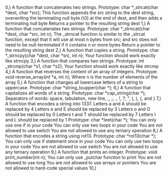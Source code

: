 0,) A function that concatenates two strings.
	Prototype: char *_strcat(char *dest, char *src);
	This function appends the src string to the dest string, overwriting the terminating null byte (\0) at the end of dest, and then adds a terminating null byte
	Returns a pointer to the resulting string dest
1,) A function that concatenates two strings.
	Prototype: char *_strncat(char *dest, char *src, int n);
	The _strncat function is similar to the _strcat function, except that
	it will use at most n bytes from src; and
	src does not need to be null-terminated if it contains n or more bytes
	Return a pointer to the resulting string dest
2,) A function that copies a string.
	Prototype: char *_strncpy(char *dest, char *src, int n);
	Your function should work exactly like strncpy
3,) A function that compares two strings.
	Prototype: int _strcmp(char *s1, char *s2);
	Your function should work exactly like strcmp
4,) A function that reverses the content of an array of integers.
	Prototype: void reverse_array(int *a, int n);
	Where n is the number of elements of the array
5,) A function that changes all lowercase letters of a string to uppercase.
	Prototype: char *string_toupper(char *);
6,) A function that capitalizes all words of a string.
	Prototype: char *cap_string(char *);
	Separators of words: space, tabulation, new line, ,, ;, ., !, ?, ", (, ), {, and }
7,) A function that encodes a string into 1337.
	Letters a and A should be replaced by 4
	Letters e and E should be replaced by 3
	Letters o and O should be replaced by 0
	Letters t and T should be replaced by 7
	Letters l and L should be replaced by 1
	Prototype: char *leet(char *);
	You can only use one if in your code
	You can only use two loops in your code
	You are not allowed to use switch
	You are not allowed to use any ternary operation 
8,) A function that encodes a string using rot13.
	Prototype: char *rot13(char *);
	You can only use if statement once in your code
	You can only use two loops in your code
	You are not allowed to use switch
	You are not allowed to use any ternary operation
9,) A function that prints an integer.
	Prototype: void print_number(int n);
	You can only use _putchar function to print
	You are not allowed to use long
	You are not allowed to use arrays or pointers
	You are not allowed to hard-code special values
10,) 
